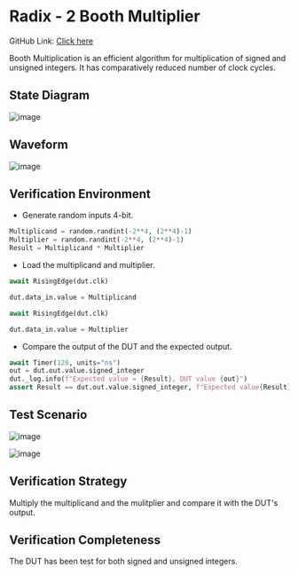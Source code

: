 # Radix - 2 Booth Multiplier

GitHub Link: [Click here](https://github.com/NAvi349/rad-2-booth)

Booth Multiplication is an efficient algorithm for multiplication of signed and unsigned integers. It has comparatively reduced number of clock cycles.

## State Diagram

![image](https://user-images.githubusercontent.com/66086031/179691408-73a11fab-e464-417a-b7f9-8de632db0bb1.png)

## Waveform

![image](https://user-images.githubusercontent.com/66086031/182066823-e114d219-204d-42d4-86ca-45da77920385.png)

## Verification Environment

- Generate random inputs 4-bit.

```python
Multiplicand = random.randint(-2**4, (2**4)-1) 
Multiplier = random.randint(-2**4, (2**4)-1)
Result = Multiplicand * Multiplier
```

- Load the multiplicand and multiplier.

```python
await RisingEdge(dut.clk)

dut.data_in.value = Multiplicand

await RisingEdge(dut.clk)

dut.data_in.value = Multiplier    
```

- Compare the output of the DUT and the expected output.

```python
await Timer(120, units="ns")
out = dut.out.value.signed_integer
dut._log.info(f"Expected value = {Result}, DUT value {out}")
assert Result == dut.out.value.signed_integer, f"Expected value{Result} does not match the DUT value{out}"
```

## Test Scenario

![image](https://user-images.githubusercontent.com/66086031/180978310-e033f975-e7f8-4fc7-8574-701fcfce8985.png)

![image](https://user-images.githubusercontent.com/66086031/180978447-f53dc5ba-f114-4b6b-817c-b4cf5e25130a.png)

## Verification Strategy

Multiply the multiplicand and the mulitplier and compare it with the DUT's output.

## Verification Completeness

The DUT has been test for both signed and unsigned integers.
